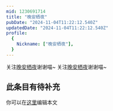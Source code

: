 ```yaml
---
mid: 1230691714
title: "晚安栖夜"
pubDate: "2024-11-04T11:22:12.540Z"
updatedDate: "2024-11-04T11:22:12.540Z"
profile:
  {
    Nickname: ["晚安栖夜"],
  }
---
```


关注[晚安栖夜](https://space.bilibili.com/1230691714)谢谢喵~ 关注[晚安栖夜](https://space.bilibili.com/1230691714)谢谢喵~

## 此条目有待补充
你可以在[这里](https://github.com/Yuhanawa/VTuber.ICU-Content/edit/master/v/晚安栖夜/index.md)编辑本文
